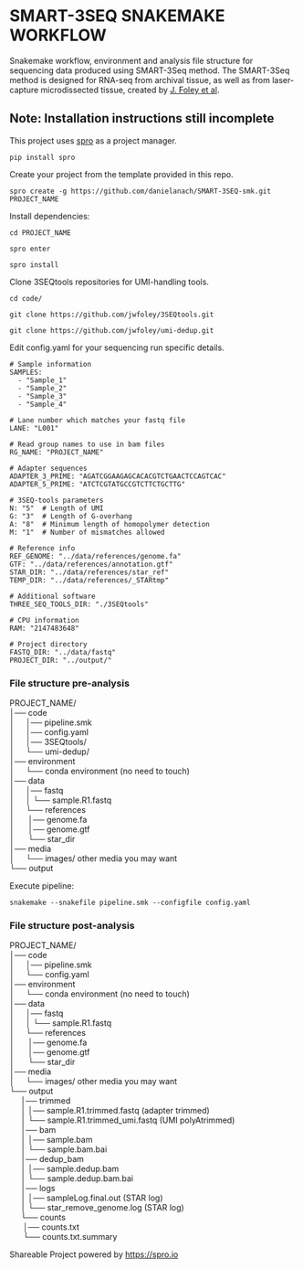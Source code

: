 # SMART-3SEQ SNAKEMAKE WORKFLOW

Snakemake workflow, environment and analysis file structure for sequencing data produced using SMART-3Seq method. The SMART-3Seq method is designed for RNA-seq from archival tissue, as well as from laser-capture microdissected tissue, created by [J. Foley et al](https://www.biorxiv.org/content/10.1101/207340v4).


## Note: Installation instructions still incomplete 

This project uses [spro](https://spro.io/) as a project manager.
```
pip install spro
```

Create your project from the template provided in this repo.
```
spro create -g https://github.com/danielanach/SMART-3SEQ-smk.git PROJECT_NAME
```

Install dependencies:
```
cd PROJECT_NAME

spro enter

spro install
``` 
  
Clone 3SEQtools repositories for UMI-handling tools.
```
cd code/

git clone https://github.com/jwfoley/3SEQtools.git

git clone https://github.com/jwfoley/umi-dedup.git
```

Edit config.yaml for your sequencing run specific details.
```
# Sample information
SAMPLES:
  - "Sample_1"
  - "Sample_2"
  - "Sample_3"
  - "Sample_4"

# Lane number which matches your fastq file
LANE: "L001"

# Read group names to use in bam files
RG_NAME: "PROJECT_NAME"

# Adapter sequences
ADAPTER_3_PRIME: "AGATCGGAAGAGCACACGTCTGAACTCCAGTCAC" 
ADAPTER_5_PRIME: "ATCTCGTATGCCGTCTTCTGCTTG"

# 3SEQ-tools parameters
N: "5"  # Length of UMI
G: "3"  # Length of G-overhang
A: "8"  # Minimum length of homopolymer detection
M: "1"  # Number of mismatches allowed

# Reference info
REF_GENOME: "../data/references/genome.fa"
GTF: "../data/references/annotation.gtf"
STAR_DIR: "../data/references/star_ref"
TEMP_DIR: "../data/references/_STARtmp"

# Additional software
THREE_SEQ_TOOLS_DIR: "./3SEQtools"

# CPU information
RAM: "2147483648"

# Project directory
FASTQ_DIR: "../data/fastq"
PROJECT_DIR: "../output/"
```

### File structure pre-analysis

PROJECT_NAME/      
│── code        
│&nbsp;&nbsp;&nbsp;&nbsp;&nbsp;│── pipeline.smk    
│&nbsp;&nbsp;&nbsp;&nbsp;&nbsp;│── config.yaml  
│&nbsp;&nbsp;&nbsp;&nbsp;&nbsp;│── 3SEQtools/  
│&nbsp;&nbsp;&nbsp;&nbsp;&nbsp;└── umi-dedup/       
│── environment   
│&nbsp;&nbsp;&nbsp;&nbsp;&nbsp;└── conda environment (no need to touch)   
│── data    
│&nbsp;&nbsp;&nbsp;&nbsp;&nbsp;│── fastq  
│&nbsp;&nbsp;&nbsp;&nbsp;&nbsp;│&nbsp;└── sample.R1.fastq    
│&nbsp;&nbsp;&nbsp;&nbsp;&nbsp;└──  references    
│&nbsp;&nbsp;&nbsp;&nbsp;&nbsp;&nbsp;│── genome.fa    
│&nbsp;&nbsp;&nbsp;&nbsp;&nbsp;&nbsp;│── genome.gtf     
│&nbsp;&nbsp;&nbsp;&nbsp;&nbsp;&nbsp;└── star_dir   
│── media    
│&nbsp;&nbsp;&nbsp;&nbsp;&nbsp;└── images/ other media you may want  
└── output    

Execute pipeline:
```
snakemake --snakefile pipeline.smk --configfile config.yaml
```

### File structure post-analysis

PROJECT_NAME/      
│── code        
│&nbsp;&nbsp;&nbsp;&nbsp;&nbsp;│── pipeline.smk    
│&nbsp;&nbsp;&nbsp;&nbsp;&nbsp;└── config.yaml       
│── environment   
│&nbsp;&nbsp;&nbsp;&nbsp;&nbsp;└── conda environment (no need to touch)   
│── data    
│&nbsp;&nbsp;&nbsp;&nbsp;&nbsp;│── fastq  
│&nbsp;&nbsp;&nbsp;&nbsp;&nbsp;│&nbsp;└── sample.R1.fastq    
│&nbsp;&nbsp;&nbsp;&nbsp;&nbsp;└──  references    
│&nbsp;&nbsp;&nbsp;&nbsp;&nbsp;&nbsp;│── genome.fa    
│&nbsp;&nbsp;&nbsp;&nbsp;&nbsp;&nbsp;│── genome.gtf     
│&nbsp;&nbsp;&nbsp;&nbsp;&nbsp;&nbsp;└── star_dir   
│── media    
│&nbsp;&nbsp;&nbsp;&nbsp;&nbsp;└── images/ other media you may want  
└── output    
&nbsp;&nbsp;&nbsp;&nbsp;&nbsp;│── trimmed  
&nbsp;&nbsp;&nbsp;&nbsp;&nbsp;│&nbsp;│── sample.R1.trimmed.fastq (adapter trimmed)      
&nbsp;&nbsp;&nbsp;&nbsp;&nbsp;│&nbsp;└── sample.R1.trimmed_umi.fastq (UMI polyAtrimmed)    
&nbsp;&nbsp;&nbsp;&nbsp;&nbsp;│── bam   
&nbsp;&nbsp;&nbsp;&nbsp;&nbsp;│&nbsp;│── sample.bam    
&nbsp;&nbsp;&nbsp;&nbsp;&nbsp;│&nbsp;└── sample.bam.bai       
&nbsp;&nbsp;&nbsp;&nbsp;&nbsp;│── dedup_bam     
&nbsp;&nbsp;&nbsp;&nbsp;&nbsp;│&nbsp;│── sample.dedup.bam   
&nbsp;&nbsp;&nbsp;&nbsp;&nbsp;│&nbsp;└── sample.dedup.bam.bai   
&nbsp;&nbsp;&nbsp;&nbsp;&nbsp;│── logs   
&nbsp;&nbsp;&nbsp;&nbsp;&nbsp;│&nbsp;│── sampleLog.final.out (STAR log)             
&nbsp;&nbsp;&nbsp;&nbsp;&nbsp;│&nbsp;└── star_remove_genome.log  (STAR log)      
&nbsp;&nbsp;&nbsp;&nbsp;&nbsp;└──  counts   
&nbsp;&nbsp;&nbsp;&nbsp;&nbsp;&nbsp;│── counts.txt    
&nbsp;&nbsp;&nbsp;&nbsp;&nbsp;&nbsp;└── counts.txt.summary  


Shareable Project powered by <https://spro.io>
